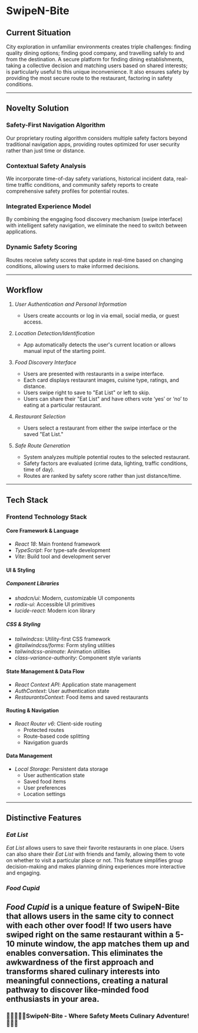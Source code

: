# SwipeN-Bite

## Current Situation
City exploration in unfamiliar environments creates triple challenges: finding quality dining options; finding good company, and travelling safely to and from the destination. A secure platform for finding dining establishments, taking a collective decision and matching users based on shared interests; is particularly useful to this unique inconvenience. It also ensures safety by providing the most secure route to the restaurant, factoring in safety conditions.

---

## Novelty Solution
### Safety-First Navigation Algorithm
Our proprietary routing algorithm considers multiple safety factors beyond traditional navigation apps, providing routes optimized for user security rather than just time or distance.

### Contextual Safety Analysis
We incorporate time-of-day safety variations, historical incident data, real-time traffic conditions, and community safety reports to create comprehensive safety profiles for potential routes.

### Integrated Experience Model
By combining the engaging food discovery mechanism (swipe interface) with intelligent safety navigation, we eliminate the need to switch between applications.

### Dynamic Safety Scoring
Routes receive safety scores that update in real-time based on changing conditions, allowing users to make informed decisions.

---

## Workflow
1. *User Authentication and Personal Information*
   - Users create accounts or log in via email, social media, or guest access.

2. *Location Detection/Identification*
   - App automatically detects the user's current location or allows manual input of the starting point.

3. *Food Discovery Interface*
   - Users are presented with restaurants in a swipe interface.
   - Each card displays restaurant images, cuisine type, ratings, and distance.
   - Users swipe right to save to "Eat List" or left to skip.
   - Users can share their "Eat List" and have others vote ‘yes’ or ‘no’ to eating at a particular restaurant.

4. *Restaurant Selection*
   - Users select a restaurant from either the swipe interface or the saved "Eat List."

5. *Safe Route Generation*
   - System analyzes multiple potential routes to the selected restaurant.
   - Safety factors are evaluated (crime data, lighting, traffic conditions, time of day).
   - Routes are ranked by safety score rather than just distance/time.

---

## Tech Stack
### Frontend Technology Stack
#### Core Framework & Language
- *React 18*: Main frontend framework
- *TypeScript*: For type-safe development
- *Vite*: Build tool and development server

#### UI & Styling
##### Component Libraries
- *shadcn/ui*: Modern, customizable UI components
- *radix-ui*: Accessible UI primitives
- *lucide-react*: Modern icon library

##### CSS & Styling
- *tailwindcss*: Utility-first CSS framework
- *@tailwindcss/forms*: Form styling utilities
- *tailwindcss-animate*: Animation utilities
- *class-variance-authority*: Component style variants

#### State Management & Data Flow
- *React Context API*: Application state management
- *AuthContext*: User authentication state
- *RestaurantsContext*: Food items and saved restaurants

#### Routing & Navigation
- *React Router v6*: Client-side routing
  - Protected routes
  - Route-based code splitting
  - Navigation guards

#### Data Management
- *Local Storage*: Persistent data storage
  - User authentication state
  - Saved food items
  - User preferences
  - Location settings

---

## Distinctive Features
### *Eat List*
*Eat List* allows users to save their favorite restaurants in one place. Users can also share their *Eat List* with friends and family, allowing them to vote on whether to visit a particular place or not. This feature simplifies group decision-making and makes planning dining experiences more interactive and engaging.

### *Food Cupid*
*Food Cupid* is a unique feature of SwipeN-Bite that allows users in the same city to connect with each other over food! If two users have swiped right on the same restaurant within a 5-10 minute window, the app matches them up and enables conversation. This eliminates the awkwardness of the first approach and transforms shared culinary interests into meaningful connections, creating a natural pathway to discover like-minded food enthusiasts in your area.
---

### 🥘🥗🍲🥞🥙SwipeN-Bite - Where Safety Meets Culinary Adventure! 👮🚓✅
